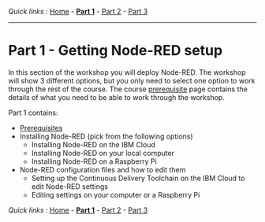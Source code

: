 *Quick links :*
[Home](/README.md) - [**Part 1**](/en/part1/README.md) - [Part 2](/en/part2/README.md) - [Part 3](/en/part3/README.md)
***

# Part 1 - Getting Node-RED setup

In this section of the workshop you will deploy Node-RED.  The workshop will show 3 different options, but you only need to select one option to work through the rest of the course.  The course [prerequisite](PREREQ.md) page contains the details of what you need to be able to work through the workshop.

Part 1 contains:

- [Prerequisites](PREREQ.md)
- Installing Node-RED (pick from the following options)
  - Installing Node-RED on the IBM Cloud
  - Installing Node-RED on your local computer
  - Installing Node-RED on a Raspberry Pi
- Node-RED configuration files and how to edit them
  - Setting up the Continuous Delivery Toolchain on the IBM Cloud to edit Node-RED settings
  - Editing settings on your computer or a Raspberry Pi

*Quick links :*
[Home](/README.md) - [**Part 1**](/en/part1/README.md) - [Part 2](/en/part2/README.md) - [Part 3](/en/part3/README.md)